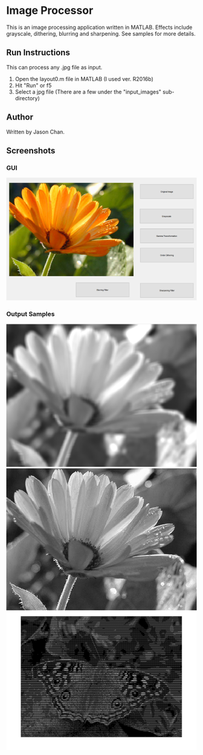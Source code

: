 # Image Processor
This is an image processing application written in MATLAB. Effects include grayscale, dithering, blurring and sharpening. See samples for more details. 


## Run Instructions
This can process any .jpg file as input. 
1) Open the layout0.m file in MATLAB (I used ver. R2016b)
2) Hit "Run" or f5
3) Select a jpg file (There are a few under the "input_images" sub-directory)

## Author
Written by Jason Chan. 
## Screenshots

### GUI
![alt tag](/input_images/GUI.png)
### Output Samples
![alt tag](/output_images/blurring.png)
![alt tag](/output_images/sharpening.png)
![alt tag](/output_images/dithering_4x4.png)
